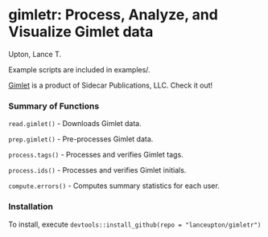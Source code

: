 gimletr: Process, Analyze, and Visualize Gimlet data
================
Upton, Lance T.

Example scripts are included in examples/.

[Gimlet](https://gimlet.us/) is a product of Sidecar Publications, LLC. Check it out!

### Summary of Functions

`read.gimlet()` - Downloads Gimlet data.

`prep.gimlet()` - Pre-processes Gimlet data.

`process.tags()` - Processes and verifies Gimlet tags.

`process.ids()` - Processes and verifies Gimlet initials.

`compute.errors()` - Computes summary statistics for each user.

### Installation

To install, execute `devtools::install_github(repo = "lanceupton/gimletr")`
